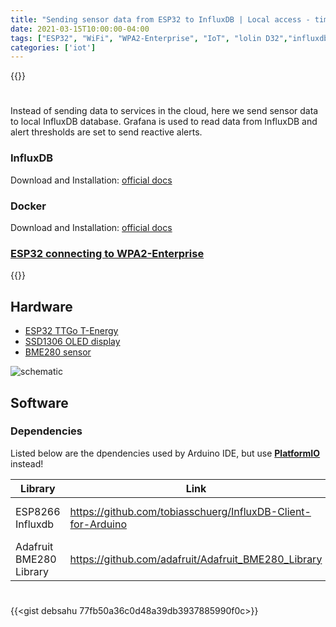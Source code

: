 ```yaml
---
title: "Sending sensor data from ESP32 to InfluxDB | Local access - time-series database"
date: 2021-03-15T10:00:00-04:00
tags: ["ESP32", "WiFi", "WPA2-Enterprise", "IoT", "lolin D32","influxdb","big data", "grafana", 'debashish sahu']
categories: ['iot']
---
```


{{<youtube Jr3KbuwHPgw>}}

#

Instead of sending data to services in the cloud, here we send sensor data to local InfluxDB database. Grafana is used to read data from InfluxDB and alert thresholds are set to send reactive alerts.

### InfluxDB

Download and Installation: [official docs](https://portal.influxdata.com/downloads/)

### Docker

Download and Installation: [official docs](https://docs.docker.com/get-docker/)

### [ESP32 connecting to WPA2-Enterprise](https://github.com/debsahu/Esp32_EduWiFi)

{{<youtube bABHeMea-P0>}}

## Hardware

- [ESP32 TTGo T-Energy](https://amzn.to/30Yj3AV)
- [SSD1306 OLED display](https://amzn.to/30LYuHy)
- [BME280 sensor](https://amzn.to/2NiFvkM)

![schematic](/room_sensor_schematic.png)

## Software

### Dependencies

Listed below are the dpendencies used by Arduino IDE, but use **[PlatformIO](https://platformio.org/)** instead!

| Library                   | Link                                                            | Use                 |
|---------------------------|-----------------------------------------------------------------|---------------------|
|ESP8266 Influxdb           |https://github.com/tobiasschuerg/InfluxDB-Client-for-Arduino     |http comm restapi    |
|Adafruit BME280 Library    |https://github.com/adafruit/Adafruit_BME280_Library              |sensor               |

#

{{<gist debsahu 77fb50a36c0d48a39db3937885990f0c>}}